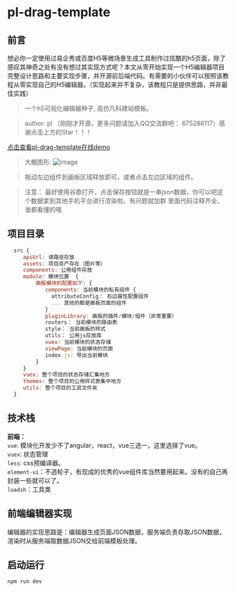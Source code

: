 # pl-drag-template

## 前言
想必你一定使用过易企秀或百度H5等微场景生成工具制作过炫酷的h5页面，除了感叹其神奇之处有没有想过其实现方式呢？本文从零开始实现一个H5编辑器项目完整设计思路和主要实现步骤，并开源前后端代码。有需要的小伙伴可以按照该教程从零实现自己的H5编辑器。（实现起来并不复杂，该教程只是提供思路，并非最佳实践）

> 一个h5可视化编辑器种子, 高仿凡科建站模板。

> author: pl （刚刚才开源，更多问题请加入QQ交流群吧： 675286117）感谢点击上方的Star！！！

[点击查看pl-drag-template在线demo](https://livelypeng.github.io/pl-drag-template/pl-drag-dist/index.html)

> 大概图形: ![image](https://livelypeng.github.io/pl-drag-template/src/assets/muban.png)

> 拖动左边组件到画板区域释放即可，或者点击左边区域的组件。

> 注意： 最好使用谷歌打开，点击保存按钮就是一串json数据，你可以吧这个数据拿到其他手机平台进行渲染啦。有问题就加群
> 里面代码注释齐全，谁都看懂的哦

## 项目目录
``` javascript
  src {
     apiUrl: 请路径存放
     assets: 项目资产存在（图片等）
     components: 公用组件存放
     module: 模块位置  {
         画板模块的配置如下: {
            components: 当前模块的私有组件 {
              attributeConfig： 右边属性配置组件
              ... 其他的都是画板页面的组件
            }
            pluginLibrary: 画板的插件/模块/组件（非常重要）
            routers： 当前模块的路由表
            style： 当前画板的样式
            utils： 公用js存放库
            vuex: 当前模块的状态存储
            viewPage: 当前模块的页面
            index.js: 导出当前模块
         }
     }
     vuex: 整个项目的状态存储汇集地方
     themes: 整个项目的公用样式表集中地方
     utils: 整个项目的工具文件夹
  }
```
## 技术栈
**前端：**<br/>
`vue`: 模块化开发少不了angular，react，vue三选一，这里选择了vue。<br/>
`vuex`: 状态管理<br/>
`less`: css预编译器。<br/>
`element-ui`：不造轮子，有现成的优秀的vue组件库当然要用起来。没有的自己再封装一些就可以了。<br/>
`loadsh`：工具类<br/>

## 前端编辑器实现
编辑器的实现思路是：编辑器生成页面JSON数据，服务端负责存取JSON数据，渲染时从服务端取数据JSON交给前端模板处理。

## 启动运行
```
npm run dev
```
